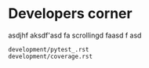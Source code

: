 # Developers corner

asdjhf aksdf'asd 
fa scrollingd faasd
f 
asd 

```{toctree}
development/pytest_.rst
development/coverage.rst
```
